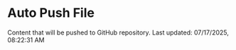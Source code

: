 # Auto Push File

Content that will be pushed to GitHub repository.
Last updated: 07/17/2025, 08:22:31 AM